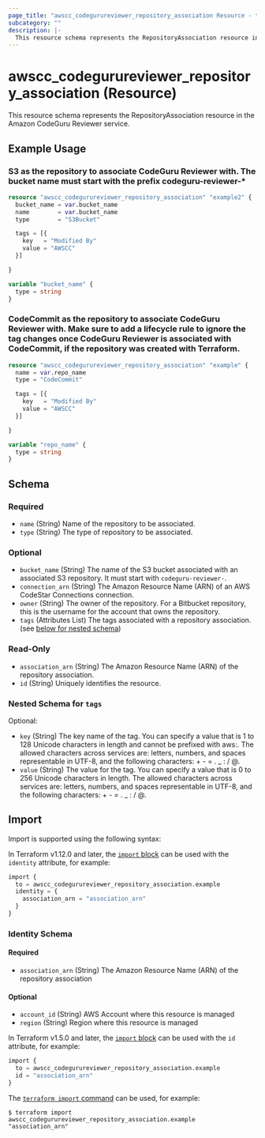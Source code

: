 ```yaml
---
page_title: "awscc_codegurureviewer_repository_association Resource - terraform-provider-awscc"
subcategory: ""
description: |-
  This resource schema represents the RepositoryAssociation resource in the Amazon CodeGuru Reviewer service.
---
```


# awscc_codegurureviewer_repository_association (Resource)

This resource schema represents the RepositoryAssociation resource in the Amazon CodeGuru Reviewer service.

## Example Usage

### S3 as the repository to associate CodeGuru Reviewer with.  The bucket name must start with the prefix codeguru-reviewer-*

```terraform
resource "awscc_codegurureviewer_repository_association" "example2" {
  bucket_name = var.bucket_name
  name        = var.bucket_name
  type        = "S3Bucket"

  tags = [{
    key   = "Modified By"
    value = "AWSCC"
  }]

}

variable "bucket_name" {
  type = string
}
```

### CodeCommit as the repository to associate CodeGuru Reviewer with. Make sure to add a lifecycle rule to ignore the tag changes once CodeGuru Reviewer is associated with CodeCommit, if the repository was created with Terraform. 

```terraform
resource "awscc_codegurureviewer_repository_association" "example" {
  name = var.repo_name
  type = "CodeCommit"

  tags = [{
    key   = "Modified By"
    value = "AWSCC"
  }]

}

variable "repo_name" {
  type = string
}
```

<!-- schema generated by tfplugindocs -->
## Schema

### Required

- `name` (String) Name of the repository to be associated.
- `type` (String) The type of repository to be associated.

### Optional

- `bucket_name` (String) The name of the S3 bucket associated with an associated S3 repository. It must start with `codeguru-reviewer-`.
- `connection_arn` (String) The Amazon Resource Name (ARN) of an AWS CodeStar Connections connection.
- `owner` (String) The owner of the repository. For a Bitbucket repository, this is the username for the account that owns the repository.
- `tags` (Attributes List) The tags associated with a repository association. (see [below for nested schema](#nestedatt--tags))

### Read-Only

- `association_arn` (String) The Amazon Resource Name (ARN) of the repository association.
- `id` (String) Uniquely identifies the resource.

<a id="nestedatt--tags"></a>
### Nested Schema for `tags`

Optional:

- `key` (String) The key name of the tag. You can specify a value that is 1 to 128 Unicode characters in length and cannot be prefixed with aws:. The allowed characters across services are: letters, numbers, and spaces representable in UTF-8, and the following characters: + - = . _ : / @.
- `value` (String) The value for the tag. You can specify a value that is 0 to 256 Unicode characters in length. The allowed characters across services are: letters, numbers, and spaces representable in UTF-8, and the following characters: + - = . _ : / @.

## Import

Import is supported using the following syntax:

In Terraform v1.12.0 and later, the [`import` block](https://developer.hashicorp.com/terraform/language/import) can be used with the `identity` attribute, for example:

```terraform
import {
  to = awscc_codegurureviewer_repository_association.example
  identity = {
    association_arn = "association_arn"
  }
}
```

<!-- schema generated by tfplugindocs -->
### Identity Schema

#### Required

- `association_arn` (String) The Amazon Resource Name (ARN) of the repository association

#### Optional

- `account_id` (String) AWS Account where this resource is managed
- `region` (String) Region where this resource is managed

In Terraform v1.5.0 and later, the [`import` block](https://developer.hashicorp.com/terraform/language/import) can be used with the `id` attribute, for example:

```terraform
import {
  to = awscc_codegurureviewer_repository_association.example
  id = "association_arn"
}
```

The [`terraform import` command](https://developer.hashicorp.com/terraform/cli/commands/import) can be used, for example:

```shell
$ terraform import awscc_codegurureviewer_repository_association.example "association_arn"
```